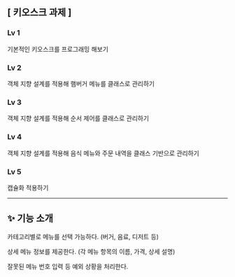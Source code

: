 ## [ 키오스크 과제 ]

### Lv 1
기본적인 키오스크를 프로그래밍 해보기

### Lv 2
객체 지향 설계를 적용해 햄버거 메뉴를 클래스로 관리하기

### Lv 3
객체 지향 설계를 적용해 순서 제어를 클래스로 관리하기

### Lv 4
객체 지향 설계를 적용해 음식 메뉴와 주문 내역을 클래스 기반으로 관리하기

### Lv 5
캡슐화 적용하기

---
## ✨ 기능 소개

카테고리별로 메뉴를 선택 가능하다. (버거, 음료, 디저트 등)

상세 메뉴 정보를 제공한다. (각 메뉴 항목의 이름, 가격, 상세 설명)

잘못된 메뉴 번호 입력 등 예외 상황을 처리한다.
